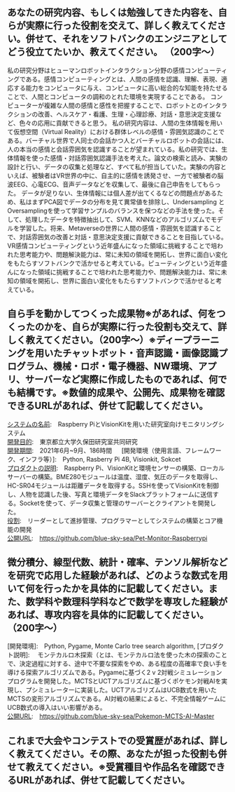 ## あなたの研究内容、もしくは勉強してきた内容を、自らが実際に行った役割を交えて、詳しく教えてください。併せて、それをソフトバンクのエンジニアとしてどう役立てたいか、教えてください。 （200字～） 
私の研究分野はヒューマンロボットインタラクション分野の感情コンピューティングである。感情コンピューティングとは、人間の感情を認識、理解、表現、適応する能力をコンピュータに与え、コンピュータに高い総合的な知能を持たせることで、人間とコンピュータの調和のとれた環境を実現することである。
コンピューターが複雑な人間の感情と感性を把握することで、ロボットとのインタラクションの改善、ヘルスケア・看護、生理・心理診療、対話・意思決定支援など、色々の応用に貢献できると思う。
私の研究内容は、人間の生体情報を用いて仮想空間（Virtual Reality）における群体レベルの感情・雰囲気認識のことである。バーチャル世界で人同士の会話かつ人とバーチャルロボットの会話には、人の本当の感情と会話雰囲気を認識することが望まれている。私の研究では、生体情報を使った感情・対話雰囲気認識手法を考えた。論文の検索と読み、実験の設計と行い、データの収集と処理など、すべて私が担当していた。実験の内容といえば、被験者はVR世界の中に、自主的に感情を誘発させ、一方で被験者の脳波EEG、心電ECG、音声データなどを収集して、最後に自己申告をしてもらった。
データが足りない、生体情報には個人差が出てくるなどの問題点があるため、私はまずPCA図でデータの分布を見て異常値を排除し、Undersampling とOversamplingを使って学習サンプルのバランスを保つなどの手法を使った。そして、処理したデータを特徴抽出して、SVM、KNNなどのアルゴリズムでモデルを学習した。将来、Metaverseの世界に人間の感情・雰囲気を認識することで、対話雰囲気の改善と対話・意思決定支援に貢献できることを目指している。
VR感情コンピューティングという近年盛んになった領域に挑戦することで培われた思考能力や、問題解決能力は、常に未知の領域を開拓し、世界に面白い変化をもたらすソフトバンクで活かせると考えている。ピューティングという近年盛んになった領域に挑戦することで培われた思考能力や、問題解決能力は、常に未知の領域を開拓し、世界に面白い変化をもたらすソフトバンクで活かせると考えている。

## 自ら手を動かしてつくった成果物※があれば、何をつくったのかを、自らが実際に行った役割も交えて、詳しく教えてください。（200字～）※ディープラーニングを用いたチャットボット・音声認識・画像認識プログラム、機械・ロボ・電子機器、NW環境、アプリ、サーバーなど実際に作成したものであれば、何でも結構です。※数値的成果や、公開先、成果物を確認できるURLがあれば、併せて記載してください。
[システムの名前]:　Raspberry PiとVisionKitを用いた研究室向けモニタリングシステム  
[開発目的]:　東京都立大学久保田研究室共同研究  
[開発期間]:　2021年6月~9月、186時間  　
[開発環境（使用言語、フレームワーク、インフラ等）]:　Python, Rasberry Pi 4B, Visionkit, Sokcet  
[プロダクトの説明]:　Raspberry Pi、VisionKitと環境センサーの構築、ローカルサーバーの構築。BME280モジュールは温度、湿度、気圧のデータを取得し、HC-SR04モジュールは距離データを取得する。SSHを使ってVisionKitを制御し、人物を認識した後、写真と環境データをSlackプラットフォームに送信する。Socketを使って、データ収集と管理のサーバーとクライアントを開発した。  
[役割]:　リーダーとして進捗管理、プログラマーとしてシステムの構築とコア機能の開発  
[公開URL]:　https://github.com/blue-sky-sea/Pet-Monitor-Raspberrypi  

## 微分積分、線型代数、統計・確率、テンソル解析などを研究で応用した経験があれば、どのような数式を用いて何を行ったかを具体的に記載してください。また、数学科や数理科学科などで数学を専攻した経験があれば、専攻内容を具体的に記載してください。（200字～）
[システムの名前]:　モンテカルロ木探索(MCTS)アルゴリズムに基づくポケモン対戦支援AI開発  
[開発目的]:　大学卒業デザイン  
[開発期間]:　2020年12月~4月  
[開発環境]:　Python, Pygame, Monte Carlo tree search algorithm,
[プロダクト説明]:　 モンテカルロ木探索（とは、モンテカルロ法を使った木の探索のことで、決定過程に対する、途中で不要な探索をやめ、ある程度の高確率で良い手を導ける探索アルゴリズムである。Pygameに基づく2 v 2対戦シミュレーションプログラムを開発した。MCTSとUCTアルゴリズムに基づくポケモン対戦AIを実現し、プシミュレーターに実装した。UCTアルゴリズムはUCB数式を用いたMCTSの変形アルゴリズムである。AI対戦の結果によると、不完全情報ゲームにUCB数式の導入はいい影響がある。  
[公開URL]:　https://github.com/blue-sky-sea/Pokemon-MCTS-AI-Master  

## これまで大会やコンテストでの受賞歴があれば、詳しく教えてください。その際、あなたが担った役割も併せて教えてください。※受賞種目や作品名を確認できるURLがあれば、併せて記載してください。
[コンテスト名]:　中国浙江省大学生アウトソーシング開発大会  
[システムの名前]:　画像処理と自然言語処理に基づく試験問題の範囲識別システム  
[開発期間]:　2019年3月-2019年6月の三ヶ月間  
[プロダクトの説明]:　問題用紙の写真を入力として、問題、画像、選択肢などの部分を認識しマークして、切り出しことができる自動問題切り出しシステム。画像処理と自然言語処理に基づくAIとTkinterに基づく操作Appを開発した。  
[役割]:　リーダーとしてプロジェクト管理、プログラマーとしてコア機能の開発  
[受賞歴]:　アウトソーシング開発大会に二等賞を受賞した  
[公開URL]:　https://github.com/blue-sky-sea/Paper-Question-recognition  
